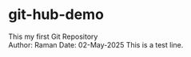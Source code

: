 # git-hub-demo
This my first Git Repository
<br>
Author: Raman
Date: 02-May-2025
This is a test line.

